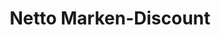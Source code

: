 ---
title: "Netto Marken-Discount"
url: /suhl/netto-marken-discount-leonhard-frank-strasse/
shop: Supermarkt
---
